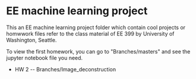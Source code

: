# EE machine learning project
This an EE machine learning project folder which contain cool projects or homwwork files refer to the class material of EE 399 by University of Washington, Seattle.

To view the first homework, you can go to "Branches/masters" and see the jupyter notebook file you need.
* HW 2 -- Branches/Image_deconstruction

